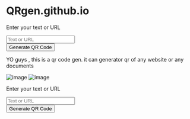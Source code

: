# QRgen.github.io
<!DOCTYPE html>
<html>
<head>
    <meta name="viewport" content="width=device=width, initial-scale=1.0">
    <title>QR_CODE_GENERATOR</title>
    <link rel="stylesheet" href="QR.css">
</head>
<body>
<div class="container">
    <p>Enter your text or URL</p>
    <input type="text" placeholder="Text or URL" id="qrText">
    <div id="imgBox">
        <img src="" id="qrImage">
    </div>
    <button onclick="generateQR()">Generate QR Code</button>
</div>
<script>
    let imgBox = document.getElementById("imgBox");
    let qrImage = document.getElementById("qrImage");
    let qrText = document.getElementById("qrText");

function generateQR(){
    if(qrText.value.length > 0){
        qrImage.src = "https://api.qrserver.com/v1/create-qr-code/?size=150x150&data=" + qrText.value;
    imgBox.classList.add("show-img");
    }
    else{
        qrText.classList.add('error');
        setTimeout(()=>{
            qrText.classList.remove('error');
        },1000)
    }
    }
</script>



</body>
</html>

YO guys , this is a qr code gen.
it can generator qr of any website or any documents

![image](https://user-images.githubusercontent.com/94593299/216764412-9ef8be31-9239-423a-b64e-5abdd6da1546.png)
![image](https://user-images.githubusercontent.com/94593299/216764431-905e50a7-88eb-4698-b647-161613905b87.png)
<!DOCTYPE html>
<html>
<head>
    <meta name="viewport" content="width=device=width, initial-scale=1.0">
    <title>QR_CODE_GENERATOR</title>
    <link rel="stylesheet" href="QR.css">
</head>
<body>
<div class="container">
    <p>Enter your text or URL</p>
    <input type="text" placeholder="Text or URL" id="qrText">
    <div id="imgBox">
        <img src="" id="qrImage">
    </div>
    <button onclick="generateQR()">Generate QR Code</button>
</div>
<script>
    let imgBox = document.getElementById("imgBox");
    let qrImage = document.getElementById("qrImage");
    let qrText = document.getElementById("qrText");

function generateQR(){
    if(qrText.value.length > 0){
        qrImage.src = "https://api.qrserver.com/v1/create-qr-code/?size=150x150&data=" + qrText.value;
    imgBox.classList.add("show-img");
    }
    else{
        qrText.classList.add('error');
        setTimeout(()=>{
            qrText.classList.remove('error');
        },1000)
    }
    }
</script>



</body>
</html>
